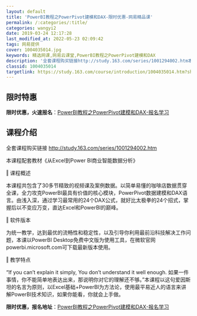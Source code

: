 ```yaml
---
layout: default
title: 'PowerBI教程之PowerPivot建模和DAX-限时优惠-网易精品课'
permalink: /:categories/:title/
categories: wangyi2
date: 2019-03-24 12:17:28
last_modified_at: 2022-05-23 02:09:42
tags: 网易提供
cover: 1004035014.jpg
keywords: 精选网课,网易云课堂,PowerBI教程之PowerPivot建模和DAX
description: '全套课程购买链接http://study.163.com/series/1001294002.htm本课程配套教材《从E'
classid: 1004035014
targetlink: https://study.163.com/course/introduction/1004035014.htm?share=1&shareId=1025206652&utm_campaign=share&utm_medium=iphoneShare&utm_source=&utm_u=1025206652
---
```


## 限时特惠

**限时优惠，火速报名**：[PowerBI教程之PowerPivot建模和DAX-报名学习](https://study.163.com/course/introduction/1004035014.htm?share=1&shareId=1025206652&utm_campaign=share&utm_medium=iphoneShare&utm_source=&utm_u=1025206652)

## 课程介绍

全套课程购买链接 http://study.163.com/series/1001294002.htm

本课程配套教材《从Excel到Power BI商业智能数据分析》

‖ 课程概述

本课程共包含了30多节精致的视频课及案例数据。以简单易懂的咖啡店数据贯穿全课，全力攻克PowerBI最具有价值的核心模块，PowerPivot数据建模和DAX语言。由浅入深，通过学习最常用的24个DAX公式，就好比太极拳的24个招式，掌握后以不变应万变，直达Excel和PowerBI的巅峰。



‖ 软件版本

为统一教学，达到最优的流畅性和稳定性，以及引导你利用最前沿科技解决工作问题，本课以PowerBI Desktop免费中文版为使用工具，在微软官网powerbi.microsoft.com可下载最新版本使用。



‖ 教学特点

“If you can’t explain it simply, You don’t understand it well enough. 如果一件事情，你不能简单地表达出来，那说明你对它的理解还不够。”本课程以这句爱因斯坦的名言为原则，以Excel基础+PowerBI为方法论，使用最平易近人的语言来讲解PowerBI技术知识，如果你能看，你就会上手做。

**限时优惠，报名地址**：[PowerBI教程之PowerPivot建模和DAX-报名学习](https://study.163.com/course/introduction/1004035014.htm?share=1&shareId=1025206652&utm_campaign=share&utm_medium=iphoneShare&utm_source=&utm_u=1025206652)

